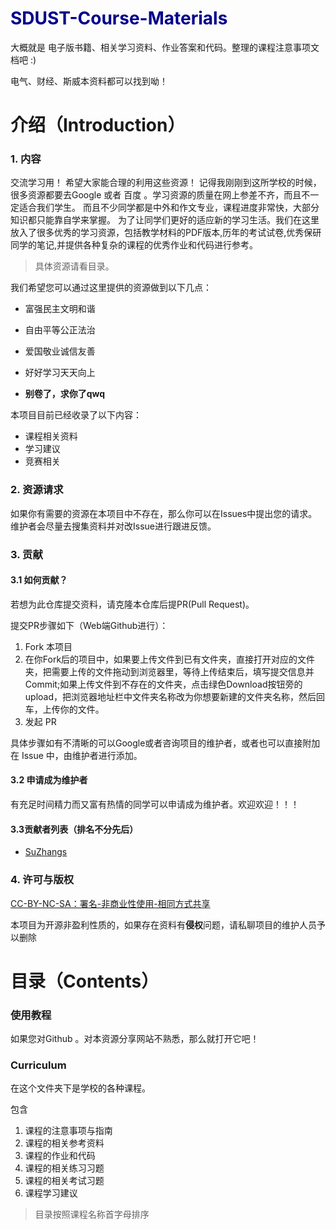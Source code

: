 # <font color = DarkBlue >SDUST-Course-Materials</font >
大概就是 电子版书籍、相关学习资料、作业答案和代码。整理的课程注意事项文档吧 :)

电气、财经、斯威本资料都可以找到呦！

# 介绍（Introduction） 

### 1. 内容
交流学习用！ 
希望大家能合理的利用这些资源！
记得我刚刚到这所学校的时候，很多资源都要去Google 或者 百度 。学习资源的质量在网上参差不齐，而且不一定适合我们学生。
而且不少同学都是中外和作文专业，课程进度非常快，大部分知识都只能靠自学来掌握。
为了让同学们更好的适应新的学习生活。我们在这里放入了很多优秀的学习资源，包括教学材料的PDF版本,历年的考试试卷,优秀保研同学的笔记,并提供各种复杂的课程的优秀作业和代码进行参考。
> 具体资源请看目录。

我们希望您可以通过这里提供的资源做到以下几点：

- 富强民主文明和谐
- 自由平等公正法治
- 爱国敬业诚信友善

- 好好学习天天向上
- **别卷了，求你了qwq**

本项目目前已经收录了以下内容：

- 课程相关资料
- 学习建议
- 竞赛相关

### 2. 资源请求

如果你有需要的资源在本项目中不存在，那么你可以在Issues中提出您的请求。维护者会尽量去搜集资料并对改Issue进行跟进反馈。

### 3. 贡献

#### 3.1 如何贡献？

若想为此仓库提交资料，请克隆本仓库后提PR(Pull Request)。

提交PR步骤如下（Web端Github进行）：

1. Fork 本项目
2. 在你Fork后的项目中，如果要上传文件到已有文件夹，直接打开对应的文件夹，把需要上传的文件拖动到浏览器里，等待上传结束后，填写提交信息并Commit;如果上传文件到不存在的文件夹，点击绿色Download按钮旁的upload，把浏览器地址栏中文件夹名称改为你想要新建的文件夹名称，然后回车，上传你的文件。
3. 发起 PR

具体步骤如有不清晰的可以Google或者咨询项目的维护者，或者也可以直接附加在 Issue 中，由维护者进行添加。

#### 3.2 申请成为维护者

有充足时间精力而又富有热情的同学可以申请成为维护者。欢迎欢迎！！！

#### 3.3贡献者列表（排名不分先后）

- [SuZhangs](https://github.com/SuZhangs)

### 4. 许可与版权

[CC-BY-NC-SA：署名-非商业性使用-相同方式共享](https://creativecommons.org/licenses/by-nc-sa/4.0/deed.zh)

本项目为开源非盈利性质的，如果存在资料有**侵权**问题，请私聊项目的维护人员予以删除



# 目录（Contents）

### 使用教程

如果您对Github 。对本资源分享网站不熟悉，那么就打开它吧！
### Curriculum

在这个文件夹下是学校的各种课程。

包含 

1. 课程的注意事项与指南
2. 课程的相关参考资料
3. 课程的作业和代码
4. 课程的相关练习习题
5. 课程的相关考试习题
6. 课程学习建议

> 目录按照课程名称首字母排序
